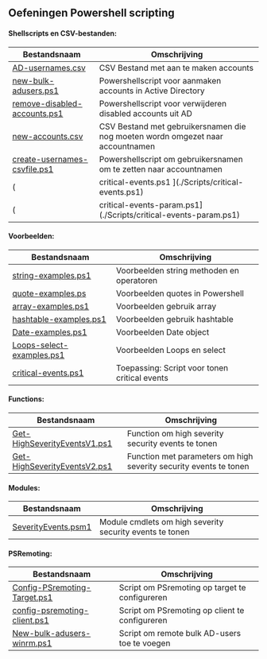 ## Oefeningen Powershell scripting

#### Shellscripts en CSV-bestanden:

| Bestandsnaam | Omschrijving|
|--------------|-------------|
|[AD-usernames.csv](./Scripts/AD-usernames.csv)| CSV Bestand met aan te maken accounts |
|[new-bulk-adusers.ps1](./Scripts/new-bulk-adusers.ps1)| Powershellscript voor aanmaken accounts in Active Directory|
|[remove-disabled-accounts.ps1](./Scripts/remove-disabled-accounts.ps1)| Powershellscript voor verwijderen disabled accounts uit AD|
|[new-accounts.csv](./Scripts/new-accounts.csv)| CSV Bestand met gebruikersnamen die nog moeten wordn omgezet naar accountnamen |
|[create-usernames-csvfile.ps1](./Scripts/create-usernames-csvfile.ps1)| Powershellscript om gebruikersnamen om te zetten naar accountnamen|
(|critical-events.ps1 ](./Scripts/critical-events.ps1) | Powershellscript om critical events uit eventlog te tonen |
(|critical-events-param.ps1](./Scripts/critical-events-param.ps1) | toon critical events met gebruik van parameters |

#### Voorbeelden:

| Bestandsnaam | Omschrijving|
|--------------|-------------|
|[string-examples.ps1](./Examples/string-examples.ps1)| Voorbeelden string methoden en operatoren |
|[quote-examples.ps](./Examples/quote-examples.ps1) | Voorbeelden quotes in Powershell |
|[array-examples.ps1](./Examples/array-examples.ps1) | Voorbeelden gebruik array |
|[hashtable-examples.ps1](./Examples/hashtable-examples.ps1) | Voorbeelden gebruik hashtable |
|[Date-examples.ps1](./Examples/Date-examples.ps1) | Voorbeelden Date object |
|[Loops-select-examples.ps1](./Examples/Loops-select-examples.ps1) | Voorbeelden Loops en select |
|[critical-events.ps1](./Examples/critical-events.ps1) | Toepassing: Script voor tonen critical events |

#### Functions:

| Bestandsnaam | Omschrijving|
|--------------|-------------|
|[Get-HighSeverityEventsV1.ps1](./Functions/Get-HighSeverityEventsV1.ps1) | Function om high severity security events te tonen |
|[Get-HighSeverityEventsV2.ps1](./Functions/Get-HighSeverityEventsV2.ps1) | Function met parameters om high severity security events te tonen |

#### Modules:

| Bestandsnaam | Omschrijving|
|--------------|-------------|
|[SeverityEvents.psm1](./mymodules/SeverityEvents.psm1) | Module cmdlets om high severity security events te tonen |

#### PSRemoting:

| Bestandsnaam | Omschrijving|
|--------------|-------------|
|[Config-PSremoting-Target.ps1](./PS-remoting/Config-PSremoting-Target.ps1) | Script om PSremoting op target te configureren |
|[config-psremoting-client.ps1](./PS-remoting/config-psremoting-client.ps1) | Script om PSremoting op client te configureren |
|[New-bulk-adusers-winrm.ps1](./PS-remoting/New-bulk-adusers-winrm.ps1) | Script om remote bulk  AD-users toe te voegen |
